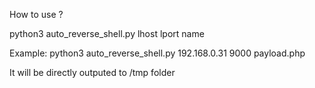How to use ?

python3 auto_reverse_shell.py lhost lport name

Example: python3 auto_reverse_shell.py 192.168.0.31 9000 payload.php

It will be directly outputed to /tmp folder

